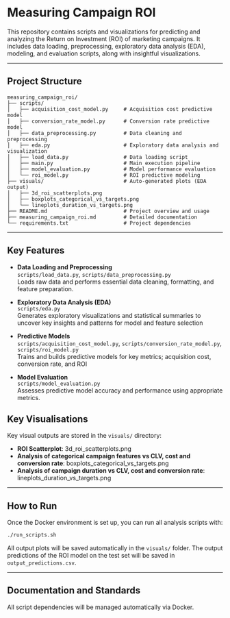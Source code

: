 # Measuring Campaign ROI

This repository contains scripts and visualizations for predicting and analyzing the Return on Investment (ROI) of marketing campaigns. It includes data loading, preprocessing, exploratory data analysis (EDA), modeling, and evaluation scripts, along with insightful visualizations.

---

## Project Structure

```plaintext
measuring_campaign_roi/
├── scripts/
│   ├── acquisition_cost_model.py     # Acquisition cost predictive model
│   ├── conversion_rate_model.py      # Conversion rate predictive model
│   ├── data_preprocessing.py         # Data cleaning and preprocessing
│   ├── eda.py                        # Exploratory data analysis and visualization
│   ├── load_data.py                  # Data loading script
│   ├── main.py                       # Main execution pipeline
│   ├── model_evaluation.py           # Model performance evaluation
│   └── roi_model.py                  # ROI predictive modeling
├── visuals/                          # Auto-generated plots (EDA output)
│   ├── 3d_roi_scatterplots.png
│   ├── boxplots_categorical_vs_targets.png
│   └── lineplots_duration_vs_targets.png
├── README.md                         # Project overview and usage
├── measuring_campaign_roi.md         # Detailed documentation
└── requirements.txt                  # Project dependencies
```

---

## Key Features

- **Data Loading and Preprocessing**  
  `scripts/load_data.py`, `scripts/data_preprocessing.py`  
  Loads raw data and performs essential data cleaning, formatting, and feature preparation.

- **Exploratory Data Analysis (EDA)**  
  `scripts/eda.py`  
  Generates exploratory visualizations and statistical summaries to uncover key insights and patterns for model and feature selection

- **Predictive Models**  
  `scripts/acquisition_cost_model.py`, `scripts/conversion_rate_model.py`, `scripts/roi_model.py`  
  Trains and builds predictive models for key metrics; acquisition cost, conversion rate, and ROI

- **Model Evaluation**  
  `scripts/model_evaluation.py`  
  Assesses predictive model accuracy and performance using appropriate metrics.

## Key Visualisations

Key visual outputs are stored in the `visuals/` directory:
- **ROI Scatterplot**: 3d_roi_scatterplots.png
- **Analysis of categorical campaign features vs CLV, cost and conversion rate**: boxplots_categorical_vs_targets.png
- **Analysis of campaign duration vs CLV, cost and conversion rate**: lineplots_duration_vs_targets.png
---

## How to Run

Once the Docker environment is set up, you can run all analysis scripts with:

```bash
./run_scripts.sh
```

All output plots will be saved automatically in the `visuals/` folder.
The output predictions of the ROI model on the test set will be saved in `output_predictions.csv`.

---

## Documentation and Standards

All script dependencies will be managed automatically via Docker.
